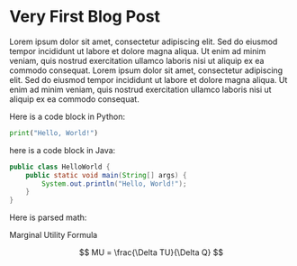 # Very First Blog Post

Lorem ipsum dolor sit amet, consectetur adipiscing elit. Sed do eiusmod tempor incididunt ut labore et dolore magna aliqua. Ut enim ad minim veniam, quis nostrud exercitation ullamco laboris nisi ut aliquip ex ea commodo consequat. Lorem ipsum dolor sit amet, consectetur adipiscing elit. Sed do eiusmod tempor incididunt ut labore et dolore magna aliqua. Ut enim ad minim veniam, quis nostrud exercitation ullamco laboris nisi ut aliquip ex ea commodo consequat.


Here is a code block in Python:

```python
print("Hello, World!")
```

here is a code block in Java:

```java
public class HelloWorld {
    public static void main(String[] args) {
        System.out.println("Hello, World!");
    }
}
```

Here is parsed math:

Marginal Utility Formula

$$
MU = \frac{\Delta TU}{\Delta Q}
$$